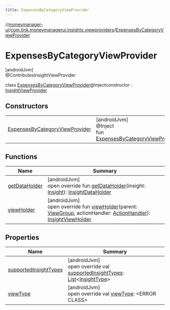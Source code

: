 ```yaml
---
title: ExpensesByCategoryViewProvider
---
```

//[moneymanager-ui](../../../index.html)/[com.tink.moneymanagerui.insights.viewproviders](../index.html)/[ExpensesByCategoryViewProvider](index.html)



# ExpensesByCategoryViewProvider



[androidJvm]\
@ContributesInsightViewProvider



class [ExpensesByCategoryViewProvider](index.html)@Injectconstructor : [InsightViewProvider](../-insight-view-provider/index.html)



## Constructors


| | |
|---|---|
| [ExpensesByCategoryViewProvider](-expenses-by-category-view-provider.html) | [androidJvm]<br>@Inject<br>fun [ExpensesByCategoryViewProvider](-expenses-by-category-view-provider.html)() |


## Functions


| Name | Summary |
|---|---|
| [getDataHolder](get-data-holder.html) | [androidJvm]<br>open override fun [getDataHolder](get-data-holder.html)(insight: [Insight](../../com.tink.model.insights/-insight/index.html)): [InsightDataHolder](../-insight-data-holder/index.html) |
| [viewHolder](view-holder.html) | [androidJvm]<br>open override fun [viewHolder](view-holder.html)(parent: [ViewGroup](https://developer.android.com/reference/kotlin/android/view/ViewGroup.html), actionHandler: [ActionHandler](../../com.tink.moneymanagerui.insights.actionhandling/-action-handler/index.html)): [InsightViewHolder](../-insight-view-holder/index.html) |


## Properties


| Name | Summary |
|---|---|
| [supportedInsightTypes](supported-insight-types.html) | [androidJvm]<br>open override val [supportedInsightTypes](supported-insight-types.html): [List](https://kotlinlang.org/api/latest/jvm/stdlib/kotlin.collections/-list/index.html)&lt;[InsightType](../../com.tink.model.insights/-insight-type/index.html)&gt; |
| [viewType](view-type.html) | [androidJvm]<br>open override val [viewType](view-type.html): &lt;ERROR CLASS&gt; |

